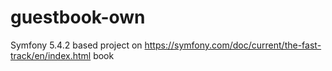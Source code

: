 # guestbook-own
Symfony 5.4.2 based project on https://symfony.com/doc/current/the-fast-track/en/index.html book
